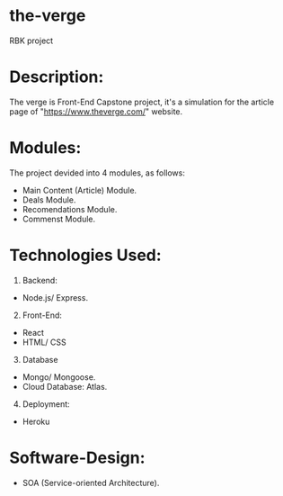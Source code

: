 # the-verge
RBK project
# Description:
The verge is Front-End Capstone project, it's a simulation for the article page of "https://www.theverge.com/" website.
# Modules:
The project devided into 4 modules, as follows:
- Main Content (Article) Module.
- Deals Module.
- Recomendations Module.
- Commenst Module.
# Technologies Used:
1) Backend:
- Node.js/ Express.
2) Front-End:
- React
- HTML/ CSS
3) Database
- Mongo/ Mongoose.
- Cloud Database: Atlas.
4) Deployment:
- Heroku
# Software-Design:
- SOA (Service-oriented Architecture).


